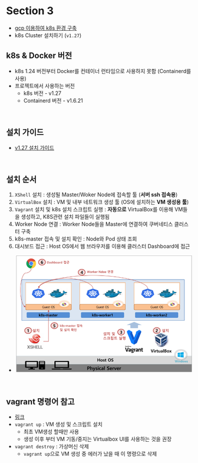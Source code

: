 # Section 3
* [gcp 이용하여 k8s 환경 구축](/create-k8s-environment/)
* k8s Cluster 설치하기 (`v1.27`)

## k8s & Docker 버전
* k8s 1.24 버전부터 Docker를 컨테이너 런타임으로 사용하지 못함 (Containerd를 사용)
* 프로젝트에서 사용하는 버전
  * k8s 버전 - v1.27
  * Containerd 버전 - v1.6.21

<br>

## 설치 가이드
* [v1.27 설치 가이드](https://kubetm.github.io/k8s/02-beginner/cluster-install-case6/)

<br>

## 설치 순서
1. `XShell` 설치 : 생성될 Master/Woker Node에 접속할 툴 (**서버 ssh 접속용**)
2. `VirtualBox` 설치 : VM 및 내부 네트워크 생성 툴 (OS에 설치하는 **VM 생성용 툴**)
3. `Vagrant` 설치 및 k8s 설치 스크립트 실행 : **자동으로** VirtualBox를 이용해 VM들을 생성하고, K8S관련 설치 파일들이 실행됨
4. Worker Node 연결 : Worker Node들을 Master에 연결하여 쿠버네티스 클러스터 구축
5. k8s-master 접속 및 설치 확인 : Node와 Pod 상태 조회
6. 대시보드 접근 : Host OS에서 웹 브라우저를 이용해 클러스터 Dashboard에 접근
* ![](2024-10-11-01-49-45.png)

<br>

## vagrant 명령어 참고
* [링크](https://kubetm.github.io/k8s/02-beginner/cluster-install-case6/#3-vagrant-%EC%84%A4%EC%B9%98-%EB%B0%8F-k8s-%EC%84%A4%EC%B9%98-%EC%8A%A4%ED%81%AC%EB%A6%BD%ED%8A%B8-%EC%8B%A4%ED%96%89)
* `vagrant up` : VM 생성 및 스크립트 설치
  * 최초 VM생성 할때만 사용
  * 생성 이후 부터 VM 기동/중지는 Virtualbox UI를 사용하는 것을 권장
* `vagrant destroy` : 가상머신 삭제
  * `vagrant up`으로 VM 생성 중 에러가 났을 때 이 명령으로 삭제